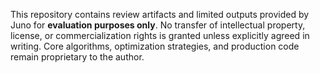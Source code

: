 This repository contains review artifacts and limited outputs provided by Juno for **evaluation purposes only**.
No transfer of intellectual property, license, or commercialization rights is granted unless explicitly agreed in writing.
Core algorithms, optimization strategies, and production code remain proprietary to the author.

